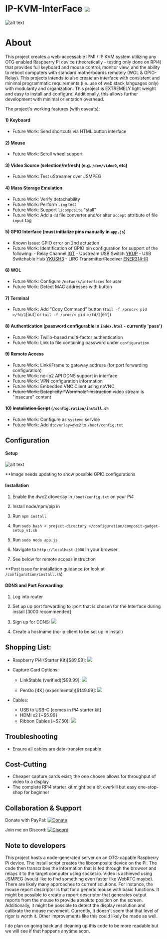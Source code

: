 # IP-KVM-InterFace ![](https://img.shields.io/badge/version-1.2.0-yellow.svg)

![alt text](https://github.com/SterlingButters/ip-kvm-interface/blob/master/Examples/Example.gif)

# About
This project creates a web-accessable IPMI / IP KVM system utilizing any OTG enabled
Raspberry Pi device (theoretically - testing only done on RPi4) that provides full keyboard and mouse control,
monitor view, and the ability to reboot computers with standard motherboards
remotely (WOL & GPIO-Relay). This projects intends to also create an interface with consistent
and minimal programmatic requirements (i.e. use of web stack languages only) with modularity and organization.
This project is EXTREMELY light weight and easy to install and configure. Additionally, this allows further
development with minimal orientation overhead.

The project's working features (with caveats):
#### 1) Keyboard
  - Future Work: Send shortcuts via HTML button interface
#### 2) Mouse
  - Future Work: Scroll wheel support
#### 3) Video Source (selection/refresh) (e.g. `/dev/video0`, etc)
  - Future Work: Test uStreamer over JSMPEG
#### 4) Mass Storage Emulation
  - Future Work: Verify detachability
  - Future Work: Perform `.img` test
  - Future Work: Support `licomposite` "stall"
  - Future Work: Add a `dd` file converter and/or alter `accept` attribute of file `input` tag
#### 5) GPIO Interface (must initialize pins manually in `app.js`)
  - Known Issue: GPIO error on 2nd actuation
  - Future Work: Identification of GPIO pin configuration for support of the following:
        - Relay Channel [IOT](https://www.amazon.com/gp/product/B00WV7GMA2/ref=ppx_yo_dt_b_asin_title_o00_s00?ie=UTF8&psc=1)
        - Upstream USB Switch [YKUP](https://www.yepkit.com/product/300114/YKUP)
        - USB Switchable Hub [YKUSH3](https://www.yepkit.com/product/300110/YKUSH3)
        - LIRC Transmitter/Receiver [ENER314-IR](https://www.amazon.co.uk/dp/B00T9JPA4O/ref=pe_3187911_185740111_TE_item)
#### 6) WOL
  - Future Work: Configure `/network/interfaces` for user
  - Future Work: Detect MAC addresses with button
#### 7) Terminal
  - Future Work: Add "Copy Command" button (`tail -f /proc/< pid >/fd/1`[out] or `tail -f /proc/< pid >/fd/2`[err])
#### 8) Authentication (password configurable in `index.html` - currently 'pass')
  - Future Work: Twilio-based multi-factor authentication
  - Future Work: Link to file containing password under `configuration `
#### 9) Remote Access
  - Future Work: Link/iFrame to gateway address (for port forwarding configuration)
  - Future Work: no-ip2 API DDNS support in interface
  - Future Work: VPN configuration information
  - Future Work: Embedded VNC Client using noVNC
  - ~~Future Work: Dataplicity "Wormhole" Instruction~~ video stream is "insecure" content
#### 10) ~~Installation Script~~ (`/configuration/install.sh`
  - Future Work: Configure as `systemd` service
  - Future Work: Add `dtoverlay=dwc2` to `/boot/config.txt`

## Configuration
#### Setup
![alt text](https://github.com/SterlingButters/ip-kvm-interface/blob/dev/configuration/setup.png)

**Image needs updating to show possible GPIO configurations

#### Installation
1) Enable the dwc2 dtoverlay in `/boot/config.txt` on your Pi4

2) Install node/npm/pip in <project-directory>

3) Run `npm install`

4) Run `sudo bash < project-directory >/configuration/composit-gadget-setup_v1.sh`

5) Run `sudo node app.js`

6) Navigate to `http://localhost:3000` in your browser

7) See below for remote access instruction

**Post issue for installation guidance (or look at `/configuration/install.sh`)

#### DDNS and Port Forwarding:
1) Log into router

2) Set up up port forwarding to <RPi-ipAddress>:port that is chosen for the Interface during install
  [3000 recommended]

3) Sign up for DDNS: [![](https://img.shields.io/badge/No--IP-signup-ff69b4.svg)](https://www.noip.com)

4) Create a hostname (no-ip client to be set up in install)

## Shopping List:
  - Raspberry Pi4 (Starter Kit)[$89.99]:
  [![](https://img.shields.io/badge/amazon-buy-blue.svg)](https://www.amazon.com/CanaKit-Raspberry-4GB-Basic-Starter/dp/B07VYC6S56/ref=sr_1_1?keywords=rpi+4+starter+kit&qid=1574491331&s=electronics&sr=1-1)

  - Capture Card Options:
    - LinkStable (verified)[$99.99]:
    [![](https://img.shields.io/badge/amazon-buy-blue.svg)](https://www.amazon.com/LinkStable-Streaming-Recorder-Gameplayer-Compatible/dp/B073PXDKFR/ref=sr_1_3?s=electronics&ie=UTF8&qid=1539175400&sr=1-3&keywords=linkstable+capture+card)

    - PenGo [4K] (experimental)[$149.99]:
    [![](https://img.shields.io/badge/amazon-buy-blue.svg)](https://www.amazon.com/gp/product/B07BGXVGLS/ref=ox_sc_act_title_1?smid=A39P3WP927BTL5&psc=1)

  - Cables:
    - USB to USB-C [comes in Pi4 starter kit]
    - HDMI x2 [~$5.99]
    - Ribbon Cables [~$7.50]:
    [![](https://img.shields.io/badge/amazon-buy-blue.svg)](https://www.amazon.com/Kuman-Breadboard-Arduino-Raspberry-Multicolored/dp/B01BV3Z342/ref=sr_1_8_sspa?s=electronics&ie=UTF8&qid=1539227097&sr=1-8-spons&keywords=rpi+ribbon+cable+variety+pack&psc=1)

## Troubleshooting
- Ensure all cables are data-transfer capable

## Cost-Cutting
  - Cheaper capture cards exist; the one chosen allows for throughput of video to a display
  - The complete RPi4 starter kit might be a bit overkill but easy one-stop-shop for beginner

## Collaboration & Support
Donate with PayPal:
[![Donate](https://img.shields.io/badge/Donate-PayPal-green.svg)](https://paypal.me/sterlingbutters)

Join me on Discord:
[![Discord](https://img.shields.io/discord/102860784329052160.svg)](https://discord.gg/uSTr7DZ)

## Note to developers
This project hosts a node-generated server on an OTG-capable Raspberry Pi device. The install script creates the libcomposite device on the Pi. The code then transcribes the information that is fed through the browser and relays it to the target computer using socket.io. Video is achieved using JSMPEG (would like to find something even faster like WebRTC maybe). There are likely many approaches to current solutions. For instance, the mouse report descriptor is that for a generic mouse with basic functions. It might be possible to create a report descriptor that generates output reports from the mouse to provide absolute position on the screen. Additionally, it might be possible to detect the display resolution and calibrate the mouse movement. Currently, it doesn't seem that that level of rigor is worth it. Other improvements like this could likely be made as well.

I do plan on going back and cleaning up this code to be more readable but we will see if that happens anytime soon.

